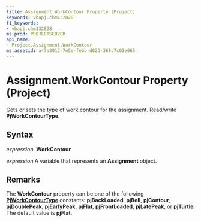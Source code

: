 ```yaml
---
title: Assignment.WorkContour Property (Project)
keywords: vbapj.chm132828
f1_keywords:
- vbapj.chm132828
ms.prod: PROJECTSERVER
api_name:
- Project.Assignment.WorkContour
ms.assetid: a47a3012-7e5e-febb-d023-368c7c01e065
---
```



# Assignment.WorkContour Property (Project)

Gets or sets the type of work contour for the assignment. Read/write  **PjWorkContourType**.


## Syntax

 _expression_. **WorkContour**

 _expression_ A variable that represents an **Assignment** object.


## Remarks

The  **WorkContour** property can be one of the following **[PjWorkContourType](pjworkcontourtype-enumeration-project.md)** constants: **pjBackLoaded**, **pjBell**, **pjContour**, **pjDoublePeak**, **pjEarlyPeak**, **pjFlat**, **pjFrontLoaded**, **pjLatePeak**, or **pjTurtle**. The default value is **pjFlat**.


